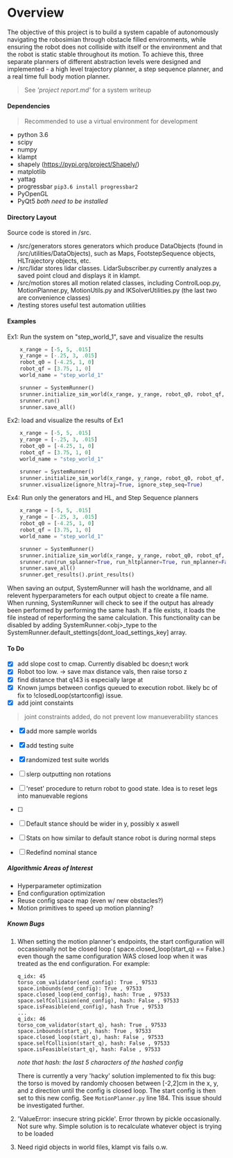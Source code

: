 # Overview
The objective of this project is to build a system capable of autonomously navigating the robosimian
through obstacle filled environments, while ensuring the robot does not colliside with itself or the environment and that the 
robot is static stable throughout its motion. To achieve this, three separate planners of different abstraction levels 
were designed and implemented - a high level trajectory planner, a step sequence planner, and a real time full body motion planner. 

> See *'project report.md'* for a system writeup


#### Dependencies

> Recommended to use a virtual environment for development

- python 3.6
- scipy
- numpy
- klampt
- shapely (https://pypi.org/project/Shapely/)
- matplotlib
- yattag
- progressbar `pip3.6 install progressbar2`
- PyOpenGL
- PyQt5 *both need to be installed*


#### Directory Layout

Source code is stored in /src. 
- /src/generators stores generators which produce DataObjects (found in /src/utilities/DataObjects), such as Maps, 
FootstepSequence objects, HLTrajectory objects, etc. 
- /src/lidar stores lidar classes. LidarSubscriber.py currently analyzes a saved point cloud and displays it in klampt.
- /src/motion stores all motion related classes, including ControlLoop.py, MotionPlanner.py, MotionUtils.py and 
IKSolverUtilities.py (the last two are convenience classes)
- /testing stores useful test automation utilities


#### Examples

Ex1: Run the system on "step_world_1", save and visualize the results
```python
    x_range = [-5, 5, .015]
    y_range = [-.25, 3, .015]
    robot_q0 = [-4.25, 1, 0]
    robot_qf = [3.75, 1, 0]
    world_name = "step_world_1"

    srunner = SystemRunner()
    srunner.initialize_sim_world(x_range, y_range, robot_q0, robot_qf, world_name, visualize=False)
    srunner.run()
    srunner.save_all()
```

Ex2: load and visualize the results of Ex1
```python
    x_range = [-5, 5, .015]
    y_range = [-.25, 3, .015]
    robot_q0 = [-4.25, 1, 0]
    robot_qf = [3.75, 1, 0]
    world_name = "step_world_1"

    srunner = SystemRunner()
    srunner.initialize_sim_world(x_range, y_range, robot_q0, robot_qf, world_name, visualize=True)
    srunner.visualize(ignore_hltraj=True, ignore_step_seq=True)
```

Ex4: Run only the generators and HL, and Step Sequence planners
```python
    x_range = [-5, 5, .015]
    y_range = [-.25, 3, .015]
    robot_q0 = [-4.25, 1, 0]
    robot_qf = [3.75, 1, 0]
    world_name = "step_world_1"

    srunner = SystemRunner()
    srunner.initialize_sim_world(x_range, y_range, robot_q0, robot_qf, world_name, visualize=False)
    srunner.run(run_splanner=True, run_hltplanner=True, run_mplanner=False)   # Note they are all true by default
    srunner.save_all()
    srunner.get_results().print_results()
```

When saving an output, SystemRunner will hash the worldname, and all relevent hyperparameters for each output object to create a file name.
When running, SystemRunner will check to see if the output has already been performed by performing the same hash. If a file exists, it loads the file
instead of reperforming the same calculation. This functionality can be disabled by adding SystemRunner.\<obj\>_type to the SystemRunner.default_stettings\[dont_load_settings_key\] array.



#### To Do


- [x] add slope cost to cmap. Currently disabled bc doesn;t work
- [x] Robot too low. -> save max distance vals, then raise torso z
- [x] find distance that q143 is especially large at
- [x] Known jumps between configs queued to execution robot. likely bc of fix to !closedLoop(startconfig) issue.
- [x] add joint constaints
> joint constraints added, do not prevent low manueverability stances

- [x] add more sample worlds
- [x] add testing suite
- [x] randomized test suite worlds

- [ ] slerp outputting non rotations
- [ ] 'reset' procedure to return robot to good state. Idea is to reset legs into manuevable regions
- [ ] 
- [ ] Default stance should be wider in y, possibly x aswell
- [ ] Stats on how similar to default stance robot is during normal steps
- [ ] Redefind nominal stance


##### Algorithmic Areas of Interest
- Hyperparameter optimization
- End configuration optimization
- Reuse config space map (even w/ new obstacles?)
- Motion primitives to speed up motion planning?


##### Known Bugs

1. When setting the motion planner's endpoints, the start configuration will occassionally not be closed loop ( space.closed_loop(start_q) == False.) even though
  the same configuration WAS closed loop when it was treated as the end configuration. For example: 
    ```
    q_idx: 45
    torso_com_validator(end_config): True , 97533
    space.inbounds(end_config): True , 97533
    space.closed_loop(end_config), hash: True , 97533
    space.selfCollision(end_config), hash: False , 97533
    space.isFeasible(end_config), hash True , 97533 
    ...    
    q_idx: 46
    torso_com_validator(start_q), hash: True , 97533
    space.inbounds(start_q), hash: True , 97533
    space.closed_loop(start_q), hash: False , 97533
    space.selfCollision(start_q), hash: False , 97533
    space.isFeasible(start_q), hash: False , 97533
    ```

    *note that hash: the last 5 characters of the hashed config*

    There is currently a very 'hacky' solution implemented to fix this bug: the torso is moved by randomly choosen between [-2,2]cm
    in the x, y, and z direction until the config is closed loop. The start config is then set to this new config. See `MotionPlanner.py` line 184. 
    This issue should be investigated further.

2. 'ValueError: insecure string pickle'. Error thrown by pickle occasionally. Not sure why. Simple solution is to recalculate 
    whatever object is trying to be loaded
    
    
3. Need rigid objects in world files, klampt vis fails o.w.